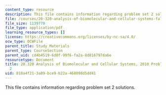 ```yaml
---
content_type: resource
description: This file contains information regarding problem set 2 solutions.
file: /courses/20-320-analysis-of-biomolecular-and-cellular-systems-fall-2012/818a4f213a89bce9b22a468098d5dd41_MIT20_320F12_Fa2010_PS2_so.pdf
file_size: 1139770
file_type: application/pdf
learning_resource_types: []
license: https://creativecommons.org/licenses/by-nc-sa/4.0/
ocw_type: OCWFile
parent_title: Study Materials
parent_type: CourseSection
parent_uid: cd4b4519-6d0f-99f6-fa2a-8d816797da6e
resourcetype: Document
title: 20.320 Analysis of Biomolecular and Cellular Systems, 2010 Problem Set Solutions
  2
uid: 818a4f21-3a89-bce9-b22a-468098d5dd41
---
```

This file contains information regarding problem set 2 solutions.